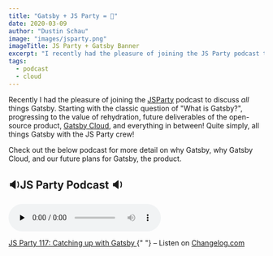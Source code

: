 ```yaml
---
title: "Gatsby + JS Party = 💜"
date: 2020-03-09
author: "Dustin Schau"
image: "images/jsparty.png"
imageTitle: JS Party + Gatsby Banner
excerpt: "I recently had the pleasure of joining the JS Party podcast to talk about all things Gatsby. Check it out!"
tags:
  - podcast
  - cloud
---
```


Recently I had the pleasure of joining the [JSParty][jsparty] podcast to discuss _all_ things Gatsby. Starting with the classic question of "What is Gatsby?", progressing to the value of rehydration, future deliverables of the open-source product, [Gatsby Cloud][cloud], and everything in between! Quite simply, all things Gatsby with the JS Party crew!

Check out the below podcast for more detail on why Gatsby, why Gatsby Cloud, and our future plans for Gatsby, the product.

## 🔉JS Party Podcast 🔉

<ScriptLoader src="//cdn.changelog.com/embed.js">
  <React.Fragment>
    <audio
      data-theme="day"
      data-src="https://changelog.com/jsparty/117/embed"
      src="https://cdn.changelog.com/uploads/jsparty/117/js-party-117.mp3"
      preload="none"
      className="changelog-episode"
      controls
    ></audio>
    <p>
      <a href="https://changelog.com/jsparty/117">
        JS Party 117: Catching up with Gatsby
      </a>{" "}
      – Listen on <a href="https://changelog.com/">Changelog.com</a>
    </p>
  </React.Fragment>
</ScriptLoader>

[jsparty]: https://changelog.com/jsparty
[cloud]: https://gatsbyjs.com/cloud/
